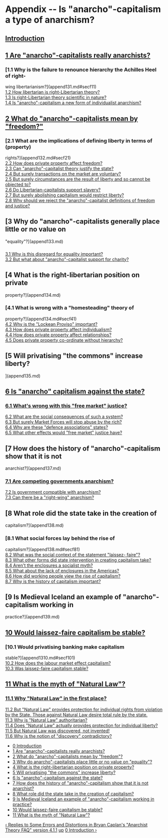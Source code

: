 # Appendix -- Is "anarcho"-capitalism a type of anarchism?



## [Introduction](append13int.md)



## [1 Are "anarcho"-capitalists really anarchists?](append131.md)

### [1.1 Why is the failure to renounce hierarchy the Achilles Heel of right-
wing libertarianism?](append131.md#secf11)  
[1.2 How libertarian is right-Libertarian theory?](append131.md#secf12)  
[1.3 Is right-Libertarian theory scientific in nature?](append131.md#secf13)  
[1.4 Is "anarcho"-capitalism a new form of individualist
anarchism?](append131.md#secf14)

###

## [2 What do "anarcho"-capitalists mean by "freedom?"](append132.md)

### [2.1 What are the implications of defining liberty in terms of (property)
rights?](append132.md#secf21)  
[2.2 How does private property affect freedom?](append132.md#secf22)  
[2.3 Can "anarcho"-capitalist theory justify the
state?](append132.md#secf23)  
[2.4 But surely transactions on the market are
voluntary?](append132.md#secf24)  
[2.5 But surely circumstances are the result of liberty and so cannot be
objected to?](append132.md#secf25)  
[2.6 Do Libertarian-capitalists support slavery?](append132.md#secf26)  
[2.7 But surely abolishing capitalism would restrict
liberty?](append132.md#secf27)  
[2.8 Why should we reject the "anarcho"-capitalist definitions of freedom and
justice?](append132.md#secf28)

##

## [3 Why do "anarcho"-capitalists generally place little or no value on
"equality"?](append133.md)

###

[3.1 Why is this disregard for equality important?](append133.md#secf31)  
[3.2 But what about "anarcho"-capitalist support for
charity?](append133.md#secf32)

## [4 What is the right-libertarian position on private
property?](append134.md)

### [4.1 What is wrong with a "homesteading" theory of
property?](append134.md#secf41)  
[4.2 Why is the "Lockean Proviso" important?](append134.md#secf42)  
[4.3 How does private property affect individualism?](append134.md#secf43)  
[4.4 How does private property affect relationships?](append134.md#secf44)  
[4.5 Does private property co-ordinate without
hierarchy?](append134.md#secf45)



## [5 Will privatising "the commons" increase liberty?  
](append135.md)



## [6 Is "anarcho" capitalism against the state?](append136.md)



### [6.1 What's wrong with this "free market" justice?](append136.md#secf61)  
[6.2 What are the social consequences of such a
system?](append136.md#secf62)  
[6.3 But surely Market Forces will stop abuse by the
rich?](append136.md#secf63)  
[6.4 Why are these "defence associations" states?](append136.md#secf64)  
[6.5 What other effects would "free market" justice
have?](append136.md#secf65)



## [7 How does the history of "anarcho"-capitalism show that it is not
anarchist?](append137.md)



### [7.1 Are competing governments anarchism?](append137.md#secf71)  
[7.2 Is government compatible with anarchism?](append137.md#secf72)  
[7.3 Can there be a "right-wing" anarchism?](append137.md#secf73)



## [8 What role did the state take in the creation of
capitalism?](append138.md)



### [8.1 What social forces lay behind the rise of
capitalism?](append138.md#secf81)  
[8.2 What was the social context of the statement "laissez-
faire"?](append138.md#secf82)  
[8.3 What other forms did state intervention in creating capitalism
take?](append138.md#secf83)  
[8.4 Aren't the enclosures a socialist myth?](append138.md#secf84)  
[8.5 What about the lack of enclosures in the
Americas?](append138.md#secf85)  
[8.6 How did working people view the rise of
capitalism?](append138.md#secf86)  
[8.7 Why is the history of capitalism important?](append138.md#secf87)

## [9 Is Medieval Iceland an example of "anarcho"-capitalism working in
practice?](append139.md)



## [10 Would laissez-faire capitalism be stable?](append1310.md)



### [10.1 Would privatising banking make capitalism
stable?](append1310.md#secf101)  
[10.2 How does the labour market effect capitalism?](append1310.md#secf102)  
[10.3 Was laissez-faire capitalism stable?](append1310.md#secf103)



## [11 What is the myth of "Natural Law"?](append1311.md)



### [11.1 Why "Natural Law" in the first place?](append1311.md#secf111)  
[11.2 But "Natural Law" provides protection for individual rights from
violation by the State. Those against Natural Law desire total rule by the
state.](append1311.md#secf112)  
[11.3 Why is "Natural Law" authoritarian?](append1311.md#secf113)  
[11.4 Does "Natural Law" actually provides protection for individual
liberty?](append1311.md#secf114)  
[11.5 But Natural Law was discovered, not invented!](append1311.md#secf115)  
[11.6 Why is the notion of "discovery"
contradictory?](append1311.md#secf116)



  * [0 Introduction](append13int.md)
  * [1 Are "anarcho"-capitalists really anarchists?](append131.md)
  * [2 What do "anarcho"-capitalists mean by "freedom"?](append132.md)
  * [3 Why do anarcho"-capitalists place little or no value on "equality"?](append133.md)
  * [4 What is the right-libertarian position on private property?](append134.md)
  * [5 Will privatising "the commons" increase liberty?](append135.md)
  * [6 Is "anarcho"-capitalism against the state?](append136.md)
  * [7 How does the history of "anarcho"-capitalism show that it is not anarchist?](append137.md)
  * [8 What role did the state take in the creation of capitalism?](append138.md)
  * [9 Is Medieval Iceland an example of "anarcho"-capitalism working in practice?](append139.md)
  * [10 Would laissez-faire capitalism be stable?](append1310.md)
  * [11 What is the myth of "Natural Law"?](append1311.md)

[‹ Replies to Some Errors and Distortions in Bryan Caplan's "Anarchist Theory
FAQ" version 4.1.1](append12.md "Go to previous page" ) [up](append1.md
"Go to parent page" ) [0 Introduction ›](append13int.md "Go to next page" )

